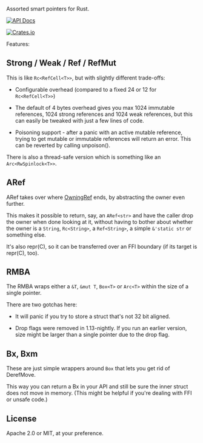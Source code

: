 Assorted smart pointers for Rust. 

[![API Docs](https://docs.rs/reffers/badge.svg)](https://docs.rs/reffers)

[![Crates.io](https://img.shields.io/crates/v/reffers.svg)](https://crates.io/crates/reffers)

Features:

Strong / Weak / Ref / RefMut
----------------------------

This is like `Rc<RefCell<T>>`, but with slightly different trade-offs:

* Configurable overhead (compared to a fixed 24 or 12 for `Rc<RefCell<T>>`)

* The default of 4 bytes overhead gives you max 1024 immutable references, 1024 strong references
  and 1024 weak references, but this can easily be tweaked with just a few lines of code.

* Poisoning support - after a panic with an active mutable reference,
  trying to get mutable or immutable references will return an error.
  This can be reverted by calling unpoison().

There is also a thread-safe version which is something like an `Arc<RwSpinlock<T>>`.


ARef
----

ARef takes over where [OwningRef](https://crates.io/crates/owning_ref) ends, by abstracting the owner even further.

This makes it possible to return, say, an `ARef<str>` and have the caller drop the owner
when done looking at it, without having to bother about whether the owner is a `String`, `Rc<String>`, a
`Ref<String>`, a simple `&'static str` or something else.

It's also repr(C), so it can be transferred over an FFI boundary (if its target is repr(C), too).
 
RMBA
----

The RMBA wraps either a `&T`, `&mut T`, `Box<T>` or `Arc<T>` within the size of a single pointer. 

There are two gotchas here: 

  * It will panic if you try to store a struct that's not 32 bit aligned.

  * Drop flags were removed in 1.13-nightly. If you run an earlier version,
    size might be larger than a single pointer due to the drop flag.

Bx, Bxm
-------

These are just simple wrappers around `Box` that lets you get rid of DerefMove.

This way you can return a Bx<T> in your API and still be sure the inner struct
does not move in memory. (This might be helpful if you're dealing with FFI or unsafe code.)


License
-------

Apache 2.0 or MIT, at your preference.
